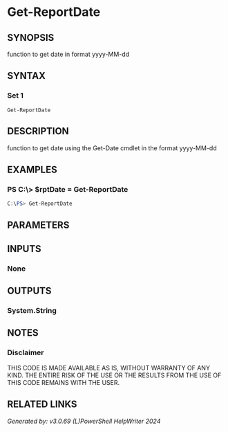 ﻿# Get-ReportDate

## SYNOPSIS
function to get date in format yyyy-MM-dd

## SYNTAX

### Set 1
```
Get-ReportDate
```

## DESCRIPTION
function to get date using the Get-Date cmdlet in the format yyyy-MM-dd

## EXAMPLES

### PS C:\\\> $rptDate = Get-ReportDate

```powershell
C:\PS> Get-ReportDate
```

## PARAMETERS

## INPUTS

### None


## OUTPUTS

### System.String


## NOTES

### Disclaimer
THIS CODE IS MADE AVAILABLE AS IS, WITHOUT WARRANTY OF ANY KIND. THE ENTIRE RISK OF THE USE OR THE RESULTS FROM THE USE OF THIS CODE REMAINS WITH THE USER.

## RELATED LINKS


*Generated by: v3.0.69 (L)PowerShell HelpWriter 2024*

